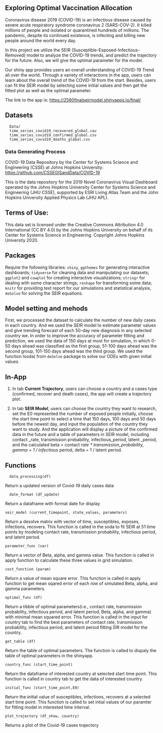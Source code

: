 ## Exploring Optimal Vaccination Allocation
Coronavirus disease 2019 (COVID-19) is an infectious disease caused by severe acute respiratory syndrome coronavirus 2 (SARS-COV-2). It killed millions of people and isolated or quarantined hundreds of millions. The pandemic, despite its continued existence, is infecting and killing new people around the world every day.

In this project we utilize the SEIR (Susceptible-Exposed-Infectious-Removed) model to analyze the COVID-19 trends, and predict the trajectory for the future. Also, we will give the optimal parameter for the model.

Our shiny app provides users an overall understanding of COVID-19 Trend all over the world. Through a variety of interactions in the app, users can learn about the overall trend of the COVID-19 from the start. Besides, users can fit the SEIR model by selecting some initial values and then get the fitted plot as well as the optimal parameter.

The link to the app is: https://2560finalseirmodel.shinyapps.io/final/

## Datasets
``` source
  Data/
  time_series_covid19_recovered_global.cav
  time_series_covid19_confirmed_global.csv
  time_series_covid19_deaths_global.csv

  ```

### Data Generating Process

COVID-19 Data Repository by the Center for Systems Science and Engineering (CSSE) at Johns Hopkins University: https://github.com/CSSEGISandData/COVID-19

This is the data repository for the 2019 Novel Coronavirus Visual Dashboard operated by the Johns Hopkins University Center for Systems Science and Engineering (JHU CSSE), supported by ESRI Living Atlas Team and the John Hopkins University Applied Physics Lab (JHU APL).

## Terms of Use:
This data set is licensed under the Creative Commons Attribution 4.0 International (CC BY 4.0) by the Johns Hopkins University on behalf of its Center for Systems Science in Engineering. Copyright Johns Hopkins University 2020.

## Packages
Require the following libraries: `shiny`, `ggthemes` for generating interactive dashboards; `tidyverse` for cleaning data and manipulating our datasets; `ggplot2` and `cowplot` for creating interactive visualizations;
`stringr` for dealing with some character strings; `reshape` for transforming some data; `knitr` for providing
text report for our simulations and statistical analysis, `deSolve` for solving the SEIR equations.

## Model setting and mehods

First, we processed the dataset to calculate the number of new daily cases in each country. And we used the SEIR model to estimate parameter values and give trending forecast of each 50-day new diagnosis in any selected country we. In order to improve the accuracy of parameter fitting and prediction, we used the data of 150 days at most for simulation, in which 0-50 days ahead was classified as the first group, 51-100 days ahead was the second group, 101-150 days ahead was the third group. We used the function Isoda( from `deSolve` package to solve our ODEs with given initial values.


## In-App
1. In tab **Current Trajectory**, users can choose a country and a cases type (confirmed, recover and death cases), the app will create a trajectory plot.

2. In tab **SEIR Model**, users can choose the country they want to research, set the E0 represented the
number of exposed people initially, choose the start time point to select a time that 150 days, 100 days
and 50 days before the newest day, and input the population of the country they want to study. And
the application will display a picture of the confirmed data in the future and a table of parameters in SEIR model, including contact _rate, transmission probability, infectious_period, latent _period, and the calculated beta = contact _rate * transmission_probability, gamma = 1 / infectious_ period, delta = 1 / latent period.

## Functions



```{r}
  data_processing(df)
 ```
Return a updated version of Covid-19 daily cases data

```{r}
  date_format (df_update)
 ```

Return a dataframe with format date for display
```{r}
seir_model (current_timepoint, state_values, parameters)
```
Return a desolve matrix with vector of time, susceptibles, exposes, infections, recovers. This function is
called in the soda to fit SEIR at 51 time points by modeling contact rate, transmission probability, infectious period, and latent period.
```{r}
parameter_func (var)
```
Return a vector of Beta, alpha, and gamma value. This function is called in apply function to calculate these three values in grid simulation.
```{r}
cost_function (param)
```
Return a value of mean square error. This function is called in apply function to get mean sqared error of each row of simulated Beta, alpha, and gamma parameters.
```{r}
optimal_func (df)
```
Return a tibble of optimal parameters(i.e., contact rate, transmission probability, infectious period, and latent period, Beta, alpha, and gamma) with minimal mean squared error. This function is called in the input for country tab to find the best parameters of contact rate, transmission probability, infectious period, and latent period fitting SIR model for the country.
```{r}
get_table (df)
```
Return the table of optimal parameters. The function is called to dispaly the table of optimal parameters in the shinyapp.
```{r}
country_func (start_time_point)
```
Return the dataframe of interested country at selected start time point. This function is called in country tab to get the data of interested country.
```{r}
initial_func (start_time_point,E0)
```
Return the initial value of susceptibles, infections, recovers at a selected start time point. This function is called to set intial values of our paramter for fitting model in interested time interval.
```{r}
plot_trajectory (df_show, country)
```
Returns a plot of the Covid-19 cases trajectory
